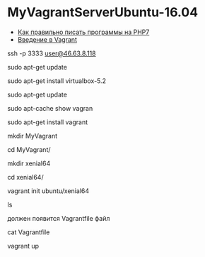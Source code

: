 # MyVagrantServerUbuntu-16.04
- [Как правильно писать программы на PHP7](https://www.youtube.com/watch?v=pDyVjREXSa4)
- [Введение в Vagrant](https://code.tutsplus.com/ru/tutorials/introduction-to-vagrant--cms-25917)


ssh -p 3333 user@46.63.8.118

sudo apt-get update

sudo apt-get install virtualbox-5.2

sudo apt-get update

sudo apt-cache show vagran

sudo apt-get install vagrant

mkdir MyVagrant

cd MyVagrant/

mkdir xenial64

cd xenial64/

vagrant init ubuntu/xenial64

ls 

должен появится  Vagrantfile файл

cat Vagrantfile

vagrant up

